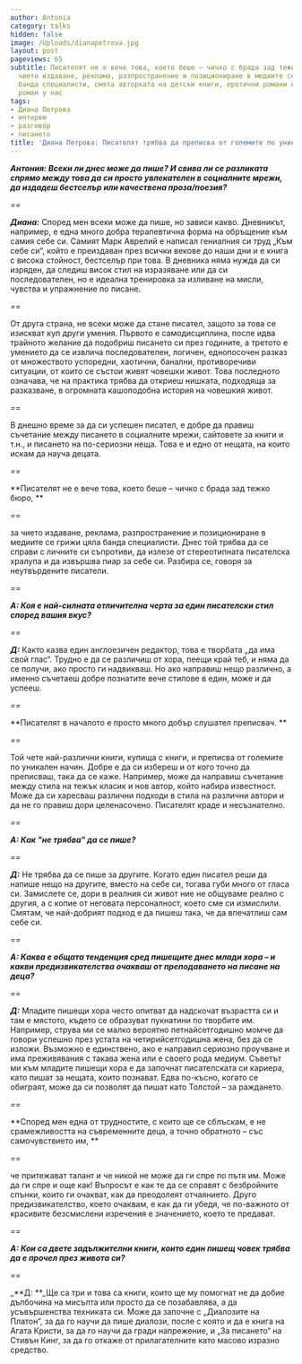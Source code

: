 ```yaml
---
author: Antonia
category: talks
hidden: false
image: /Uploads/dianapetrova.jpg
layout: post
pageviews: 65
subtitle: Писателят не е вече това, което беше – чичко с брада зад тежко бюро, за
  чието издаване, реклама, разпространение и позициониране в медиите се грижи цяла
  банда специалисти, смята авторката на детски книги, еротични романи и първия ИТ
  роман у нас
tags:
- Диана Петрова
- интервю
- разговор
- писането
title: 'Диана Петрова: Писателят трябва да преписва от големите по уникален начин'
---
```


_**Aнтония: Всеки ли днес може да пише? И свива ли се разликата спрямо между това да си просто увлекателен в социалните мрежи, да издадеш бестселър или качествена проза/поезия?**_

_\==_

_**Диана:**_ Според мен всеки може да пише, но зависи какво. Дневникът, например, е една много добра терапевтична форма на обръщение към самия себе си. Самият Марк Аврелий е написал гениалния си труд „Към себе си“, който е преиздаван през всички векове до наши дни и е книга с висока стойност, бестселър при това. В дневника няма нужда да си изряден, да следиш висок стил на изразяване или да си последователен, но е идеална тренировка за изливане на мисли, чувства и упражнение по писане. 

_\==_

От друга страна, не всеки може да стане писател, защото за това се изискват куп други умения. Първото е самодисциплина, после идва трайното желание да подобриш писането си през годините, а третото е умението да се извлича последователен, логичен, еднопосочен разказ от множеството успоредни, хаотични, банални, противоречиви ситуации, от които се състои живят човешки живот. Това последното означава, че на практика трябва да откриеш нишката, подходяща за разказване, в огромната кашоподобна история на човешкия живот. 

_\==_

В днешно време за да си успешен писател, е добре да правиш съчетание между писането в социалните мрежи, сайтовете за книги и т.н., и писането на по-сериозни неща. Това е и едно от нещата, на които искам да науча децата. 

_\==_

**Писателят не е вече това, което беше – чичко с брада зад тежко бюро, **

_\==_

за чието издаване, реклама, разпространение и позициониране в медиите се грижи цяла банда специалисти. Днес той трябва да се справи с личните си съпротиви, да излезе от стереотипната писателска хралупа и да извършва пиар за себе си. Разбира се, говоря за неутвърдените писатели.

_\==_

_**А: Коя е най-силната отличителна черта за един писателски стил според вашия вкус?**_

_\==_

_**Д:**_ Както казва един англоезичен редактор, това е творбата „да има свой глас“. Трудно е да се различиш от хора, пеещи край теб, и няма да се получи, ако просто ги надвикваш. Но ако направиш нещо различно, а именно съчетаеш добре познатите вече стилове в един, може и да успееш. 

_\==_

**Писателят в началото е просто много добър слушател преписвач. **

_\==_

Той чете най-различни книги, купища с книги, и преписва от големите по уникален начин. Добре е да си избереш и от кого точно да преписваш, така да се каже. Например, може да направиш съчетание между стила на тежък класик и нов автор, който набира известност. Може да си харесваш различни подходи в стила на различни автори и да не го правиш дори целенасочено. Писателят краде и несъзнателно. 

_\==_

_**А: Как "не трябва" да се пише?**_

_\==_

_**Д:**_ Не трябва да се пише за другите. Когато един писател реши да напише нещо на другите, вместо на себе си, тогава губи много от гласа си. Замислете се, дори в реалния си живот ние не общуваме реално с другия, а с копие от неговата персоналност, което сме си измислили. Смятам, че най-добрият подход е да пишеш така, че да впечатлиш сам себе си.

_\==_

_**А: Каква е общата тенденция сред пишещите днес млади хора – и какви предизвикателства очакваш от преподаването на писане на деца?**_

_\==_

_**Д:**_ Младите пишещи хора често опитват да надскочат възрастта си и там е мястото, където се образуват пукнатини по творбите им. Например, струва ми се малко вероятно петнайсетгодишно момче да говори успешно през устата на четирийсетгодишна жена, без да се изложи. Възможно е единствено, ако е направил сериозно проучване и има преживявания с такава жена или е своего рода медиум. Съветът ми към младите пишещи хора е да започнат писателската си кариера, като пишат за нещата, които познават. Едва по-късно, когато се обиграят, може да си позволят да пишат като Толстой – за раждането.

_\==_

**Според мен една от трудностите, с които ще се сблъскам, е не срамежливостта на съвременните деца, а точно обратното – със самочувствието им, **

_\==_

че притежават талант и че никой не може да ги спре по пътя им. Може да ги спре и още как! Въпросът е как те да се справят с безбройните спънки, които ги очакват, как да преодолеят отчаянието. Друго предизвикателство, което очаквам, е как да ги убедя, че по-важното от красивите безсмислени изречения е значението, което те предават.

_\==_

_**А: Кои са двете задължителни книги, които един пишещ човек трябва да е прочел през живота си?**_

_\==_

_**Д: **_Ще са три и това са книги, които ще му помогнат не да добие дълбочина на мисълта или просто да се позабавлява, а да усъвършенства техниката си. Може да започне с „Диалозите на Платон“, за да го научи да пише диалози, после с която и да е книга на Агата Кристи, за да го научи да гради напрежение, и „За писането“ на Стивън Кинг, за да го откаже от прилагателните като масово изразно средство.